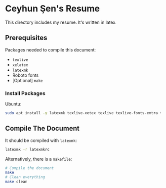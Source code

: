 # Ceyhun Şen's Resume

This directory includes my resume. It's written in latex.

## Prerequisites

Packages needed to compile this document:

- `texlive`
- `xelatex`
- `latexmk`
- Roboto fonts
- [Optional] `make`

### Install Packages

Ubuntu:

```bash
sudo apt install -y latexmk texlive-xetex texlive texlive-fonts-extra texlive-fonts-recommended fonts-roboto*
```

## Compile The Document

It should be compiled with `latexmk`:

```bash
latexmk -r latexmkrc
```

Alternatively, there is a `makefile`:

```bash
# Compile the document
make
# Clean everything
make clean
```
